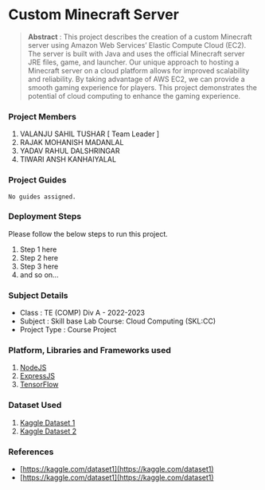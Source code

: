 # Custom Minecraft Server

> **Abstract** : This project describes the creation of a custom Minecraft server using Amazon Web Services’ Elastic Compute Cloud (EC2). The server is built with Java and uses the official Minecraft server JRE files, game, and launcher. Our unique approach to hosting a Minecraft server on a cloud platform allows for improved scalability and reliability. By taking advantage of AWS EC2, we can provide a smooth gaming experience for players. This project demonstrates the potential of cloud computing to enhance the gaming experience.

### Project Members
1. VALANJU SAHIL TUSHAR  [ Team Leader ] 
2. RAJAK MOHANISH MADANLAL 
3. YADAV RAHUL DALSHRINGAR 
4. TIWARI ANSH KANHAIYALAL 

### Project Guides
    No guides assigned.

### Deployment Steps
Please follow the below steps to run this project.
1. Step 1 here
2. Step 2 here
3. Step 3 here
3. and so on...

### Subject Details
- Class : TE (COMP) Div A - 2022-2023
- Subject : Skill base Lab Course: Cloud Computing (SKL:CC)
- Project Type : Course Project

### Platform, Libraries and Frameworks used
1. [NodeJS](https://nodejs.org)
2. [ExpressJS](https://expressjs.org)
3. [TensorFlow](https://tensorflowjs.com)

### Dataset Used
1. [Kaggle Dataset 1](https://kaggle.com/dataset1)
2. [Kaggle Dataset 2](https://kaggle.com/dataset2)

### References
- [https://kaggle.com/dataset1](https://kaggle.com/dataset1)
- [https://kaggle.com/dataset1](https://kaggle.com/dataset1)
